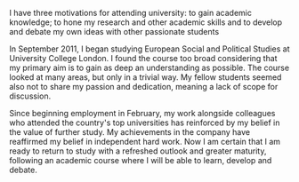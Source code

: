 I have three motivations for attending university: to gain academic knowledge; to hone my research and other academic skills and to develop and debate my own ideas with other passionate students

In September 2011, I began studying European Social and Political Studies at University College London. I found the course too broad considering that my primary aim is to gain as deep an understanding as possible. The course looked at many areas, but only in a trivial way. My fellow students seemed also not to share my passion and dedication, meaning a lack of scope for discussion.

Since beginning employment in February, my work alongside colleagues who attended the country's top universities has reinforced by my belief in the value of further study. My achievements in the company have reaffirmed my belief in independent hard work. Now I am certain that I am ready to return to study with a refreshed outlook and greater maturity, following an academic course where I will be able to learn, develop and debate.